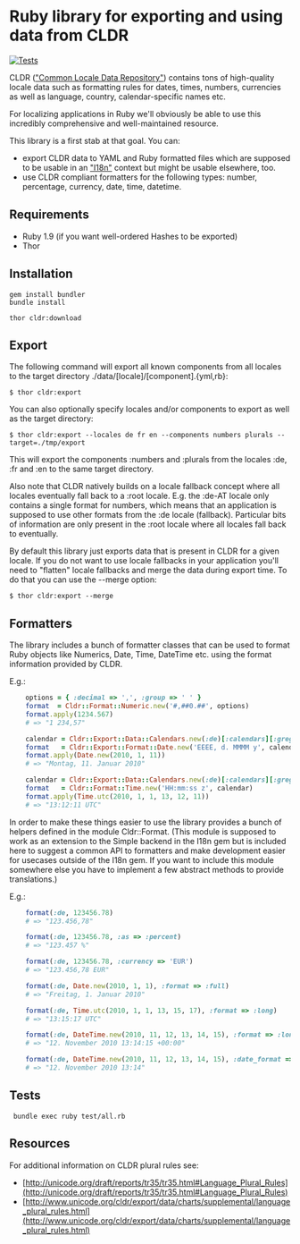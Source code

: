 # Ruby library for exporting and using data from CLDR

[![Tests](https://github.com/ruby-i18n/ruby-cldr/actions/workflows/test.yml/badge.svg)](https://github.com/ruby-i18n/ruby-cldr/actions/workflows/test.yml)

CLDR (["Common Locale Data Repository"](http://cldr.unicode.org)) contains tons of high-quality locale data such as formatting rules for dates, times, numbers, currencies as well as language, country, calendar-specific names etc.

For localizing applications in Ruby we'll obviously be able to use this incredibly comprehensive and well-maintained resource.

This library is a first stab at that goal. You can: 

* export CLDR data to YAML and Ruby formatted files which are supposed to be usable in an  ["I18n"](http://github.com/svenfuchs/i18n) context but might be usable elsewhere, too. 
* use CLDR compliant formatters for the following types: number, percentage, currency, date, time, datetime.

## Requirements

  * Ruby 1.9 (if you want well-ordered Hashes to be exported)
  * Thor

## Installation

```
gem install bundler
bundle install

thor cldr:download
```

## Export

The following command will export all known components from all locales to the target directory ./data/[locale]/[component].{yml,rb}:

```
$ thor cldr:export
```

You can also optionally specify locales and/or components to export as well as the target directory:

```
$ thor cldr:export --locales de fr en --components numbers plurals --target=./tmp/export
```

This will export the components :numbers and :plurals from the locales :de, :fr and :en to the same target directory.

Also note that CLDR natively builds on a locale fallback concept where all locales eventually fall back to a :root locale. E.g. the :de-AT locale only contains a single format for numbers, which means that an application is supposed to use other formats from the :de locale (fallback). Particular bits of information are only present in the :root locale where all locales fall back to eventually.

By default this library just exports data that is present in CLDR for a given locale. If you do not want to use locale fallbacks in your application you'll need to "flatten" locale fallbacks and merge the data during export time. To do that you can use the --merge option:

```
$ thor cldr:export --merge
```

## Formatters

The library includes a bunch of formatter classes that can be used to format Ruby objects like Numerics, Date, Time, DateTime etc. using the format information provided by CLDR.

E.g.:

```ruby
	options = { :decimal => ',', :group => ' ' }
	format  = Cldr::Format::Numeric.new('#,##0.##', options)
	format.apply(1234.567)
	# => "1 234,57"

	calendar = Cldr::Export::Data::Calendars.new(:de)[:calendars][:gregorian]
	format   = Cldr::Export::Format::Date.new('EEEE, d. MMMM y', calendar)
	format.apply(Date.new(2010, 1, 11))
	# => "Montag, 11. Januar 2010"

	calendar = Cldr::Export::Data::Calendars.new(:de)[:calendars][:gregorian]
	format   = Cldr::Format::Time.new('HH:mm:ss z', calendar)
	format.apply(Time.utc(2010, 1, 1, 13, 12, 11))
	# => "13:12:11 UTC"
```

In order to make these things easier to use the library provides a bunch of helpers defined in the module Cldr::Format. (This module is supposed to work as an extension to the Simple backend in the I18n gem but is included here to suggest a common API to formatters and make development easier for usecases outside of the I18n gem. If you want to include this module somewhere else you have to implement a few abstract methods to provide translations.)

E.g.:

```ruby
	format(:de, 123456.78)
	# => "123.456,78"

	format(:de, 123456.78, :as => :percent)
	# => "123.457 %"

	format(:de, 123456.78, :currency => 'EUR') 
	# => "123.456,78 EUR"

	format(:de, Date.new(2010, 1, 1), :format => :full)
	# => "Freitag, 1. Januar 2010"

	format(:de, Time.utc(2010, 1, 1, 13, 15, 17), :format => :long)
	# => "13:15:17 UTC"

	format(:de, DateTime.new(2010, 11, 12, 13, 14, 15), :format => :long)
	# => "12. November 2010 13:14:15 +00:00"

	format(:de, DateTime.new(2010, 11, 12, 13, 14, 15), :date_format => :long, :time_format => :short)
	# => "12. November 2010 13:14"
```

## Tests

```
 bundle exec ruby test/all.rb
```

## Resources

For additional information on CLDR plural rules see:

  * [http://unicode.org/draft/reports/tr35/tr35.html#Language_Plural_Rules](http://unicode.org/draft/reports/tr35/tr35.html#Language_Plural_Rules)
  * [http://www.unicode.org/cldr/export/data/charts/supplemental/language_plural_rules.html](http://www.unicode.org/cldr/export/data/charts/supplemental/language_plural_rules.html)

